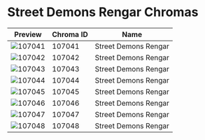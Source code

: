 # Street Demons Rengar Chromas

| Preview | Chroma ID | Name |
|---------|-----------|------|
| ![107041](https://raw.communitydragon.org/latest/plugins/rcp-be-lol-game-data/global/default/v1/champion-chroma-images/107/107041.png) | 107041 | Street Demons Rengar |
| ![107042](https://raw.communitydragon.org/latest/plugins/rcp-be-lol-game-data/global/default/v1/champion-chroma-images/107/107042.png) | 107042 | Street Demons Rengar |
| ![107043](https://raw.communitydragon.org/latest/plugins/rcp-be-lol-game-data/global/default/v1/champion-chroma-images/107/107043.png) | 107043 | Street Demons Rengar |
| ![107044](https://raw.communitydragon.org/latest/plugins/rcp-be-lol-game-data/global/default/v1/champion-chroma-images/107/107044.png) | 107044 | Street Demons Rengar |
| ![107045](https://raw.communitydragon.org/latest/plugins/rcp-be-lol-game-data/global/default/v1/champion-chroma-images/107/107045.png) | 107045 | Street Demons Rengar |
| ![107046](https://raw.communitydragon.org/latest/plugins/rcp-be-lol-game-data/global/default/v1/champion-chroma-images/107/107046.png) | 107046 | Street Demons Rengar |
| ![107047](https://raw.communitydragon.org/latest/plugins/rcp-be-lol-game-data/global/default/v1/champion-chroma-images/107/107047.png) | 107047 | Street Demons Rengar |
| ![107048](https://raw.communitydragon.org/latest/plugins/rcp-be-lol-game-data/global/default/v1/champion-chroma-images/107/107048.png) | 107048 | Street Demons Rengar |